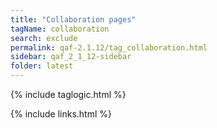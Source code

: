```yaml
---
title: "Collaboration pages"
tagName: collaboration
search: exclude
permalink: qaf-2.1.12/tag_collaboration.html
sidebar: qaf_2_1_12-sidebar
folder: latest
---
```

{% include taglogic.html %}

{% include links.html %}
